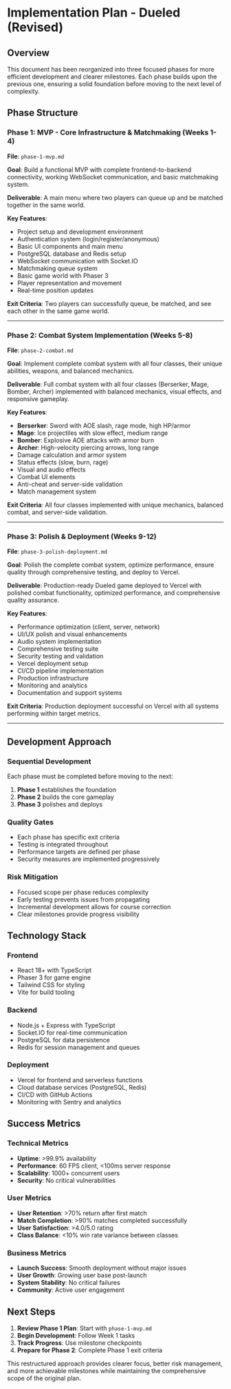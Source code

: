 # Implementation Plan - Dueled (Revised)

## Overview
This document has been reorganized into three focused phases for more efficient development and clearer milestones. Each phase builds upon the previous one, ensuring a solid foundation before moving to the next level of complexity.

## Phase Structure

### Phase 1: MVP - Core Infrastructure & Matchmaking (Weeks 1-4)
**File**: `phase-1-mvp.md`

**Goal**: Build a functional MVP with complete frontend-to-backend connectivity, working WebSocket communication, and basic matchmaking system.

**Deliverable**: A main menu where two players can queue up and be matched together in the same world.

**Key Features**:
- Project setup and development environment
- Authentication system (login/register/anonymous)
- Basic UI components and main menu
- PostgreSQL database and Redis setup
- WebSocket communication with Socket.IO
- Matchmaking queue system
- Basic game world with Phaser 3
- Player representation and movement
- Real-time position updates

**Exit Criteria**: Two players can successfully queue, be matched, and see each other in the same game world.

---

### Phase 2: Combat System Implementation (Weeks 5-8)
**File**: `phase-2-combat.md`

**Goal**: Implement complete combat system with all four classes, their unique abilities, weapons, and balanced mechanics.

**Deliverable**: Full combat system with all four classes (Berserker, Mage, Bomber, Archer) implemented with balanced mechanics, visual effects, and responsive gameplay.

**Key Features**:
- **Berserker**: Sword with AOE slash, rage mode, high HP/armor
- **Mage**: Ice projectiles with slow effect, medium range
- **Bomber**: Explosive AOE attacks with armor burn
- **Archer**: High-velocity piercing arrows, long range
- Damage calculation and armor system
- Status effects (slow, burn, rage)
- Visual and audio effects
- Combat UI elements
- Anti-cheat and server-side validation
- Match management system

**Exit Criteria**: All four classes implemented with unique mechanics, balanced combat, and server-side validation.

---

### Phase 3: Polish & Deployment (Weeks 9-12)
**File**: `phase-3-polish-deployment.md`

**Goal**: Polish the complete combat system, optimize performance, ensure quality through comprehensive testing, and deploy to Vercel.

**Deliverable**: Production-ready Dueled game deployed to Vercel with polished combat functionality, optimized performance, and comprehensive quality assurance.

**Key Features**:
- Performance optimization (client, server, network)
- UI/UX polish and visual enhancements
- Audio system implementation
- Comprehensive testing suite
- Security testing and validation
- Vercel deployment setup
- CI/CD pipeline implementation
- Production infrastructure
- Monitoring and analytics
- Documentation and support systems

**Exit Criteria**: Production deployment successful on Vercel with all systems performing within target metrics.

---

## Development Approach

### Sequential Development
Each phase must be completed before moving to the next:
1. **Phase 1** establishes the foundation
2. **Phase 2** builds the core gameplay
3. **Phase 3** polishes and deploys

### Quality Gates
- Each phase has specific exit criteria
- Testing is integrated throughout
- Performance targets are defined per phase
- Security measures are implemented progressively

### Risk Mitigation
- Focused scope per phase reduces complexity
- Early testing prevents issues from propagating
- Incremental development allows for course correction
- Clear milestones provide progress visibility

## Technology Stack

### Frontend
- React 18+ with TypeScript
- Phaser 3 for game engine
- Tailwind CSS for styling
- Vite for build tooling

### Backend
- Node.js + Express with TypeScript
- Socket.IO for real-time communication
- PostgreSQL for data persistence
- Redis for session management and queues

### Deployment
- Vercel for frontend and serverless functions
- Cloud database services (PostgreSQL, Redis)
- CI/CD with GitHub Actions
- Monitoring with Sentry and analytics

## Success Metrics

### Technical Metrics
- **Uptime**: >99.9% availability
- **Performance**: 60 FPS client, <100ms server response
- **Scalability**: 1000+ concurrent users
- **Security**: No critical vulnerabilities

### User Metrics
- **User Retention**: >70% return after first match
- **Match Completion**: >90% matches completed successfully
- **User Satisfaction**: >4.0/5.0 rating
- **Class Balance**: <10% win rate variance between classes

### Business Metrics
- **Launch Success**: Smooth deployment without major issues
- **User Growth**: Growing user base post-launch
- **System Stability**: No critical failures
- **Community**: Active user engagement

## Next Steps

1. **Review Phase 1 Plan**: Start with `phase-1-mvp.md`
2. **Begin Development**: Follow Week 1 tasks
3. **Track Progress**: Use milestone checkpoints
4. **Prepare for Phase 2**: Complete Phase 1 exit criteria

This restructured approach provides clearer focus, better risk management, and more achievable milestones while maintaining the comprehensive scope of the original plan. 